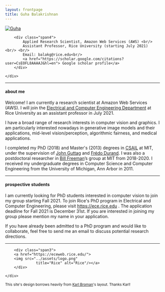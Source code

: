 ```yaml
---
layout: frontpage
title: Guha Balakrishnan
---
```


<div class="container">
    <div class="row-fluid">
        <div class="span3">
        <a href="../assets/headshot.jpeg">
            <img src="../assets/headshot.jpeg"
                  title="Guha" alt="Guha"
            /></a>
        </div>

        <div class="span4">
            Applied Research Scientist, Amazon Web Services (AWS) <br/>
            Assistant Professor, Rice University (starting July 2021) <br/> <br/>
            Email: balakg@rice.edu<br/>
            <a href="https://scholar.google.com/citations?user=CsEOFL8AAAAJ&hl=en"> Google scholar profile</a>
        </div>

    </div>
</div>

___

<h4><a name="about"></a>about me</h4>

Welcome! I am currently a research scientist at Amazon Web Services (AWS). I will join the <a href="https://eceweb.rice.edu/">Electrical and Computer Engineering Department</a> at Rice University as an assistant professor in July 2021. 

I have a broad range of research interests in computer vision and graphics. I am particularly interested nowadays in generative image models and their applications, mid-level vision/perception, algorithmic fairness, and medical applications.

I completed my PhD (2018) and Master's (2013) degrees in <a href="https://www.csail.mit.edu/">CSAIL</a> at MIT, under the supervision of <a href="https://ddig.csail.mit.edu/">John Guttag</a> and <a href="http://people.csail.mit.edu/fredo/">Frédo Durand</a>. I was also a postdoctoral researcher in <a href="https://billf.mit.edu/">Bill Freeman</a>’s group at MIT from 2018-2020. I received my undergraduate degrees in Computer Science and Computer Engineering from the University of Michigan, Ann Arbor in 2011.

---

<h4><a name="prospective students"></a>prospective students</h4>

I am currently looking for PhD students interested in computer vision to join my group starting Fall 2021. To join Rice's PhD program in Electrical and Computer Engineering, please visit <a href="https://ece.rice.edu/"> https://ece.rice.edu </a>. The application deadline for Fall 2021 is December 31st. If you are interested in joining my group please mention my name in your application.

If you have already been admitted to a PhD program and would like to collaborate, feel free to send me an email to discuss potential research directions.

---
<div class="container">
    <div class="row-fluid">

        <div class="span3">
        <a href="https://eceweb.rice.edu/">
        <img src="../assets/logo.png"
                  title="Rice" alt="Rice"/></a>
        </div>

    </div>
</div>

<small> This site's design borrows heavily from <a href="https://kbroman.org/"> Karl Broman</a>'s layout. Thanks Karl! </small>
